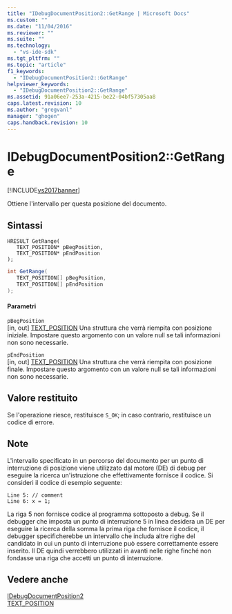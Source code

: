 ```yaml
---
title: "IDebugDocumentPosition2::GetRange | Microsoft Docs"
ms.custom: ""
ms.date: "11/04/2016"
ms.reviewer: ""
ms.suite: ""
ms.technology: 
  - "vs-ide-sdk"
ms.tgt_pltfrm: ""
ms.topic: "article"
f1_keywords: 
  - "IDebugDocumentPosition2::GetRange"
helpviewer_keywords: 
  - "IDebugDocumentPosition2::GetRange"
ms.assetid: 91a06ee7-253a-4215-be22-04bf57305aa8
caps.latest.revision: 10
ms.author: "gregvanl"
manager: "ghogen"
caps.handback.revision: 10
---
```

# IDebugDocumentPosition2::GetRange
[!INCLUDE[vs2017banner](../../../code-quality/includes/vs2017banner.md)]

Ottiene l'intervallo per questa posizione del documento.  
  
## Sintassi  
  
```cpp#  
HRESULT GetRange(   
   TEXT_POSITION* pBegPosition,  
   TEXT_POSITION* pEndPosition  
);  
```  
  
```c#  
int GetRange(   
   TEXT_POSITION[] pBegPosition,  
   TEXT_POSITION[] pEndPosition  
);  
```  
  
#### Parametri  
 `pBegPosition`  
 \[in, out\]  [TEXT\_POSITION](../../../extensibility/debugger/reference/text-position.md) Una struttura che verrà riempita con posizione iniziale.  Impostare questo argomento con un valore null se tali informazioni non sono necessarie.  
  
 `pEndPosition`  
 \[in, out\]  [TEXT\_POSITION](../../../extensibility/debugger/reference/text-position.md) Una struttura che verrà riempita con posizione finale.  Impostare questo argomento con un valore null se tali informazioni non sono necessarie.  
  
## Valore restituito  
 Se l'operazione riesce, restituisce `S_OK`; in caso contrario, restituisce un codice di errore.  
  
## Note  
 L'intervallo specificato in un percorso del documento per un punto di interruzione di posizione viene utilizzato dal motore \(DE\) di debug per eseguire la ricerca un'istruzione che effettivamente fornisce il codice.  Si consideri il codice di esempio seguente:  
  
```  
Line 5: // comment  
Line 6: x = 1;  
```  
  
 La riga 5 non fornisce codice al programma sottoposto a debug.  Se il debugger che imposta un punto di interruzione 5 in linea desidera un DE per eseguire la ricerca della somma la prima riga che fornisce il codice, il debugger specificherebbe un intervallo che includa altre righe del candidato in cui un punto di interruzione può essere correttamente essere inserito.  Il DE quindi verrebbero utilizzati in avanti nelle righe finché non fondasse una riga che accetti un punto di interruzione.  
  
## Vedere anche  
 [IDebugDocumentPosition2](../../../extensibility/debugger/reference/idebugdocumentposition2.md)   
 [TEXT\_POSITION](../../../extensibility/debugger/reference/text-position.md)